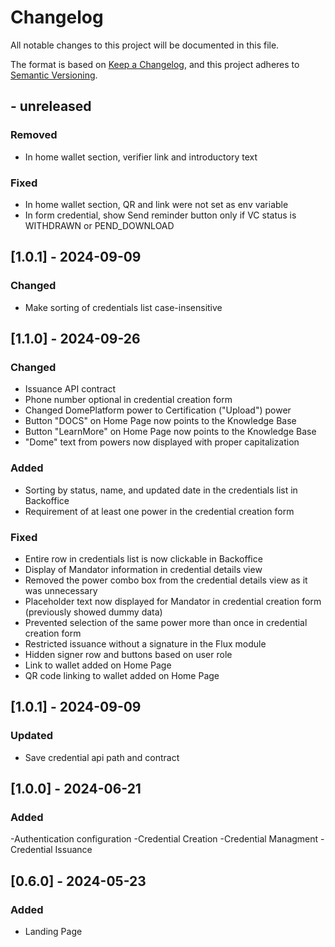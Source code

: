 # Changelog
All notable changes to this project will be documented in this file.

The format is based on [Keep a Changelog](https://keepachangelog.com/en/1.0.0/),
and this project adheres to [Semantic Versioning](https://semver.org/spec/v2.0.0.html).

## - unreleased

### Removed
- In home wallet section, verifier link and introductory text

### Fixed
- In home wallet section, QR and link were not set as env variable
- In form credential, show Send reminder button only if VC status is WITHDRAWN or PEND_DOWNLOAD

## [1.0.1] - 2024-09-09

### Changed
- Make sorting of credentials list case-insensitive

## [1.1.0] - 2024-09-26
### Changed 
- Issuance API contract 
- Phone number optional in credential creation form
- Changed DomePlatform power to Certification ("Upload") power 
- Button "DOCS" on Home Page now points to the Knowledge Base
- Button "LearnMore" on Home Page now points to the Knowledge Base
- "Dome" text from powers now displayed with proper capitalization 
### Added 
- Sorting by status, name, and updated date in the credentials list in Backoffice 
- Requirement of at least one power in the credential creation form 
### Fixed 
- Entire row in credentials list is now clickable in Backoffice 
- Display of Mandator information in credential details view 
- Removed the power combo box from the credential details view as it was unnecessary 
- Placeholder text now displayed for Mandator in credential creation form (previously showed dummy data) 
- Prevented selection of the same power more than once in credential creation form 
- Restricted issuance without a signature in the Flux module 
- Hidden signer row and buttons based on user role
- Link to wallet added on Home Page 
- QR code linking to wallet added on Home Page 

## [1.0.1] - 2024-09-09

### Updated
- Save credential api path and contract


## [1.0.0] - 2024-06-21
### Added
-Authentication configuration
-Credential Creation
-Credential Managment
-Credential Issuance

## [0.6.0] - 2024-05-23
### Added
- Landing Page

